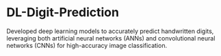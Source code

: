 # DL-Digit-Prediction
Developed deep learning models to accurately predict handwritten digits, leveraging both artificial neural networks (ANNs) and convolutional neural networks (CNNs) for high-accuracy image classification.
